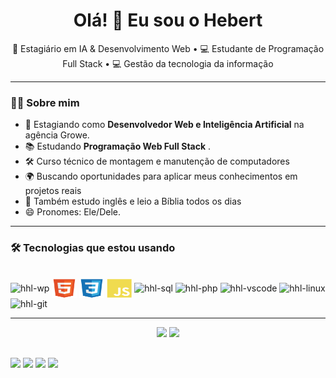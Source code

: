 <h1 align="center">Olá! 👋 Eu sou o Hebert</h1>

<p align="center">
  🚀 Estagiário em IA & Desenvolvimento Web • 💻 Estudante de Programação Full Stack • 💻 Gestão da tecnologia da informação
</p>

---

### 👨‍💻 Sobre mim

- 💼 Estagiando como **Desenvolvedor Web e Inteligência Artificial** na agência Growe.
- 📚 Estudando **Programação Web Full Stack** .
- 🛠️ Curso técnico de montagem e manutenção de computadores
- 🌍 Buscando oportunidades para aplicar meus conhecimentos em projetos reais
- 📖 Também estudo inglês e leio a Bíblia todos os dias
- 😄 Pronomes: Ele/Dele.
---

### 🛠️ Tecnologias que estou usando
<div style="display: inline_block"><br>
  <img align="center" alt="hhl-wp" height="30" width="40" src="https://cdn.jsdelivr.net/gh/devicons/devicon@latest/icons/wordpress/wordpress-plain.svg"/>
  <img align="center" alt="hhl-HTML" height="30" width="40" src="https://raw.githubusercontent.com/devicons/devicon/master/icons/html5/html5-original.svg">
  <img align="center" alt="hhl-CSS" height="30" width="40" src="https://raw.githubusercontent.com/devicons/devicon/master/icons/css3/css3-original.svg">
  <img align="center" alt="hhl-Js" height="30" width="40" src="https://raw.githubusercontent.com/devicons/devicon/master/icons/javascript/javascript-plain.svg">
  <img align="center" alt="hhl-sql" height="30" width="40" src="https://cdn.jsdelivr.net/gh/devicons/devicon@latest/icons/azuresqldatabase/azuresqldatabase-original.svg">
  <img align="center" alt="hhl-php" height="30" width="40" src="https://cdn.jsdelivr.net/gh/devicons/devicon@latest/icons/php/php-original.svg"/>
  <img align="center" alt="hhl-vscode" height="30" width="40" src="https://cdn.jsdelivr.net/gh/devicons/devicon@latest/icons/vscode/vscode-original.svg"/>
  <img align="center" alt="hhl-linux" height="30" width="40" src="https://cdn.jsdelivr.net/gh/devicons/devicon@latest/icons/linux/linux-original.svg"/>
  <img align="center" alt="hhl-git" height="30" width="40"  src="https://cdn.jsdelivr.net/gh/devicons/devicon@latest/icons/git/git-original.svg"/>
</div>

---

<p align="center">
  <img src="https://github-readme-stats.vercel.app/api?username=heberthenriquelosi&show_icons=true&theme=radical" width="48%">
  <img src="https://github-readme-stats.vercel.app/api/top-langs/?username=heberthenriquelosi&layout=compact&theme=radical" width="48%">
</p>

  
  ##
 
<div> 
  <a href="https://instagram.com/heberthenrike" target="_blank"><img src="https://img.shields.io/badge/-Instagram-%23E4405F?style=for-the-badge&logo=instagram&logoColor=white" target="_blank"></a>
 <a href="https://discord.gg/heberthenriquelosi" target="_blank"><img src="https://img.shields.io/badge/Discord-7289DA?style=for-the-badge&logo=discord&logoColor=white" target="_blank"></a> 
  <a href = "mailto:hebert.hk@gmail.com"><img src="https://img.shields.io/badge/-Gmail-%23333?style=for-the-badge&logo=gmail&logoColor=white" target="_blank"></a>
  <a href="https://www.linkedin.com/in/heberthenrique/" target="_blank"><img src="https://img.shields.io/badge/-LinkedIn-%230077B5?style=for-the-badge&logo=linkedin&logoColor=white" target="_blank"></a> 
  
</div>

